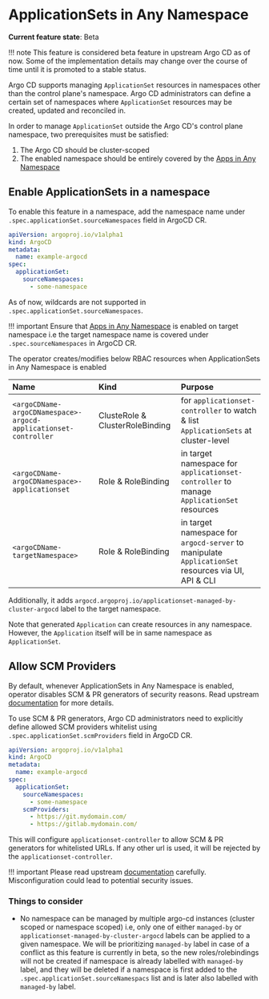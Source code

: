 # ApplicationSets in Any Namespace

**Current feature state**: Beta

!!! note
    This feature is considered beta feature in upstream Argo CD as of now. Some of the implementation details may change over the course of time until it is promoted to a stable status.

Argo CD supports managing `ApplicationSet` resources in namespaces other than the control plane's namespace. Argo CD administrators can define a certain set of namespaces where `ApplicationSet` resources may be created, updated and reconciled in. 

In order to manage `ApplicationSet` outside the Argo CD's control plane namespace, two prerequisites must be satisfied:

1. The Argo CD should be cluster-scoped
2. The enabled namespace should be entirely covered by the [Apps in Any Namespace](./apps-in-any-namespace.md)

## Enable ApplicationSets in a namespace

To enable this feature in a namespace, add the namespace name under `.spec.applicationSet.sourceNamespaces` field in ArgoCD CR.

```yaml
apiVersion: argoproj.io/v1alpha1
kind: ArgoCD
metadata:
  name: example-argocd
spec:
  applicationSet:
    sourceNamespaces:
      - some-namespace
```

As of now, wildcards are not supported in `.spec.applicationSet.sourceNamespaces`. 

!!! important 
    Ensure that [Apps in Any Namespace](./apps-in-any-namespace.md) is enabled on target namespace i.e the target namespace name is covered under `.spec.sourceNamespaces` in ArgoCD CR.

The operator creates/modifies below RBAC resources when ApplicationSets in Any Namespace is enabled

|Name|Kind|Purpose|
|:-|:-|:-|
|`<argoCDName-argoCDNamespace>-argocd-applicationset-controller`|ClusteRole & ClusterRoleBinding|for `applicationset-controller` to watch & list `ApplicationSets` at cluster-level|
|`<argoCDName-argoCDNamespace>-applicationset`|Role & RoleBinding|in target namespace for `applicationset-controller` to manage `ApplicationSet` resources|
|`<argoCDName-targetNamespace>`|Role & RoleBinding|in target namespace for `argocd-server` to manipulate `ApplicationSet` resources via UI, API & CLI|

Additionally, it adds `argocd.argoproj.io/applicationset-managed-by-cluster-argocd` label to the target namespace.

Note that generated `Application` can create resources in any namespace. However, the `Application` itself will be in same namespace as `ApplicationSet`.

## Allow SCM Providers

By default, whenever ApplicationSets in Any Namespace is enabled, operator disables SCM & PR generators of security reasons. Read upstream [documentation](https://argo-cd.readthedocs.io/en/stable/operator-manual/applicationset/Appset-Any-Namespace/#scm-providers-secrets-consideration) for more details. 

To use SCM & PR generators, Argo CD administrators need to explicitly define allowed SCM providers whitelist using `.spec.applicationSet.scmProviders` field in ArgoCD CR. 

```yaml
apiVersion: argoproj.io/v1alpha1
kind: ArgoCD
metadata:
  name: example-argocd
spec:
  applicationSet:
    sourceNamespaces:
      - some-namespace
    scmProviders:
      - https://git.mydomain.com/
      - https://gitlab.mydomain.com/
```

This will configure `applicationset-controller` to allow SCM & PR generators for whitelisted URLs. If any other url is used, it will be rejected by the `applicationset-controller`.

!!! important
    Please read upstream [documentation](https://argo-cd.readthedocs.io/en/stable/operator-manual/applicationset/Appset-Any-Namespace/#scm-providers-secrets-consideration) carefully. Misconfiguration could lead to potential security issues.

### Things to consider

- No namespace can be managed by multiple argo-cd instances (cluster scoped or namespace scoped) i.e, only one of either `managed-by` or `applicationset-managed-by-cluster-argocd` labels can be applied to a given namespace. We will be prioritizing `managed-by` label in case of a conflict as this feature is currently in beta, so the new roles/rolebindings will not be created if namespace is already labelled with `managed-by` label, and they will be deleted if a namespace is first added to the `.spec.applicationSet.sourceNamespacs` list and is later also labelled with `managed-by` label.




